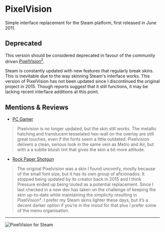 # PixelVision
Simple interface replacement for the Steam platform, first released in June 2011.

## Deprecated
This version should be considered deprecated in favour of the community driven [PixelVision<sup>2</sup>](http://steamcommunity.com/groups/pixelvision2).

Steam is constantly updated with new features that regularly break skins. This is inevitable due to the way skinning Steam's interface works. This version of PixelVision has not been updated since I discontinued the original project in 2015. Though reports suggest that it still functions, it may be lacking recent interface additions at this point.

## Mentions \& Reviews
* [PC Gamer](https://www.pcgamer.com/the-best-steam-skins/2/)
> Pixelvision is no longer updated, but the skin still works. The metallic hatching and translucent tesselated hex-wall on the overlay are still great touches, even if the fonts seem a little outdated. Pixelvision delivers a clean, serious look in the same vein as Metro and Air, but with a a subtle bluish tint that gives the skin a bit more attitude.
* [Rock Paper Shotgun](https://www.rockpapershotgun.com/2017/07/11/the-best-steam-skins/)
> The original Pixelvision was a skin I found uncomfy, mostly because of the small font size, but it has its own group of aficionados. It stopped being updated by its creator back in 2015 and I think Pressure ended up being touted as a potential replacement. Since I last checked in a new dev has taken on the challenge of keeping the skin up-to-date while maintaining the simplicity resulting in PixelVision². I prefer my Steam skins lighter these days, but it’s a decent darker option if you’re in the mood for that plus I prefer some of the menu organisation.
---
![PixelVision for Steam](https://i.imgur.com/ljlV04I.png)
